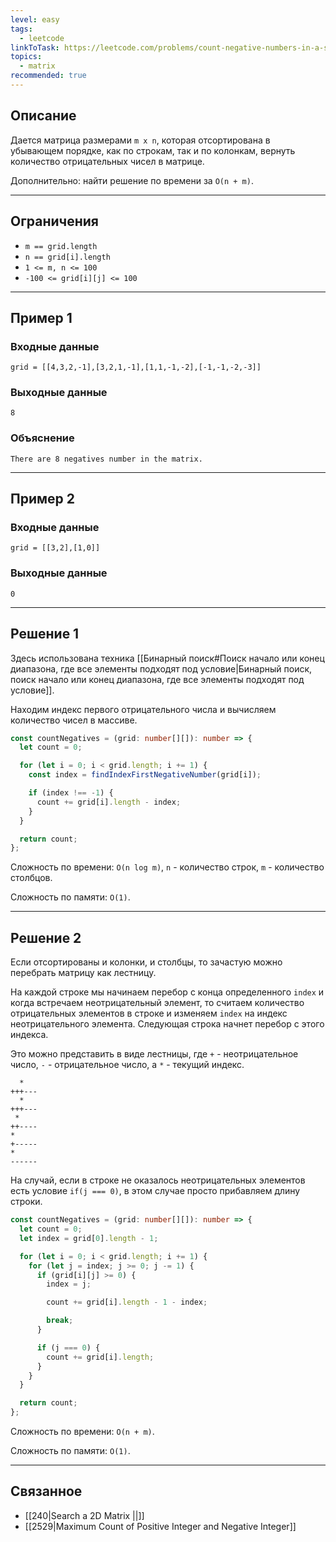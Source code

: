 ```yaml
---
level: easy
tags:
  - leetcode
linkToTask: https://leetcode.com/problems/count-negative-numbers-in-a-sorted-matrix/description/
topics:
  - matrix
recommended: true
---
```

## Описание

Дается матрица размерами `m x n`, которая отсортирована в убывающем порядке, как по строкам, так и по колонкам, вернуть количество отрицательных чисел в матрице.

Дополнительно: найти решение по времени за `O(n + m)`.

---
## Ограничения

- `m == grid.length`
- `n == grid[i].length`
- `1 <= m, n <= 100`
- `-100 <= grid[i][j] <= 100`

---
## Пример 1

### Входные данные

```
grid = [[4,3,2,-1],[3,2,1,-1],[1,1,-1,-2],[-1,-1,-2,-3]]
```
### Выходные данные

```
8
```
### Объяснение

```
There are 8 negatives number in the matrix.
```

---
## Пример 2

### Входные данные

```
grid = [[3,2],[1,0]]
```
### Выходные данные

```
0
```

---
## Решение 1

Здесь использована техника [[Бинарный поиск#Поиск начало или конец диапазона, где все элементы подходят под условие|Бинарный поиск, поиск начало или конец диапазона, где все элементы подходят под условие]].

Находим индекс первого отрицательного числа и вычисляем количество чисел в массиве. 

```typescript
const countNegatives = (grid: number[][]): number => {
  let count = 0;

  for (let i = 0; i < grid.length; i += 1) {
    const index = findIndexFirstNegativeNumber(grid[i]);

    if (index !== -1) {
      count += grid[i].length - index;
    }
  }

  return count;
};
```

Сложность по времени: `O(n log m)`, `n` - количество строк, `m` - количество столбцов.

Сложность по памяти: `O(1)`.

---
## Решение 2

Если отсортированы и колонки, и столбцы, то зачастую можно перебрать матрицу как лестницу.

На каждой строке мы начинаем перебор с конца определенного `index` и когда встречаем неотрицательный элемент, то считаем количество отрицательных элементов в строке и изменяем `index` на индекс неотрицательного элемента. Следующая строка начнет перебор с этого индекса.

Это можно представить в виде лестницы, где `+` - неотрицательное число, `-` - отрицательное число, а `*` - текущий индекс.

```
  *
+++---
  *
+++---
 *
++----
*
+-----
*
------
```

На случай, если в строке не оказалось неотрицательных элементов есть условие `if(j === 0)`, в этом случае просто прибавляем длину строки.

```typescript
const countNegatives = (grid: number[][]): number => {
  let count = 0;
  let index = grid[0].length - 1;

  for (let i = 0; i < grid.length; i += 1) {
    for (let j = index; j >= 0; j -= 1) {
      if (grid[i][j] >= 0) {
        index = j;

        count += grid[i].length - 1 - index;

        break;
      }

      if (j === 0) {
        count += grid[i].length;
      }
    }
  }

  return count;
};
```

Сложность по времени: `O(n + m)`.

Сложность по памяти: `O(1)`.

---
## Связанное

- [[240|Search a 2D Matrix ||]]
- [[2529|Maximum Count of Positive Integer and Negative Integer]]